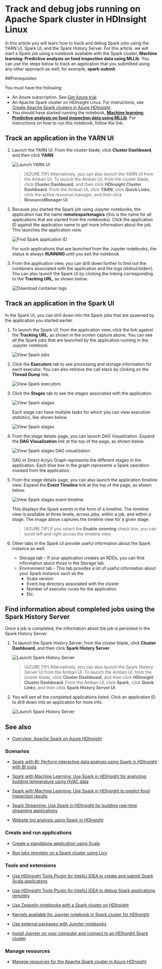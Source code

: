 <properties 
	pageTitle="Track and debug jobs running on Apache Spark cluster in HDInsight | Azure" 
	description="Use YARN UI, Spark UI, and Spark History server to track and debug jobs running on a Spark cluster in Azure HDInsight" 
	services="hdinsight" 
	documentationCenter="" 
	authors="nitinme" 
	manager="paulettm" 
	editor="cgronlun"
	tags="azure-portal"/>

<tags
	ms.service="hdinsight"
	ms.date="06/06/2016"
	wacn.date=""/>

# Track and debug jobs running on Apache Spark cluster in HDInsight Linux

In this article you will learn how to track and debug Spark jobs using the YARN UI, Spark UI, and the Spark History Server. For this article, we will start a Spark job using a notebook available with the Spark cluster, **Machine learning: Predictive analysis on food inspection data using MLLib**. You can use the steps below to track an application that you submitted using any other approach as well, for example, **spark-submit**.

##Prerequisites

You must have the following:

- An Azure subscription. See [Get Azure trial](/pricing/1rmb-trial/).
- An Apache Spark cluster on HDInsight Linux. For instructions, see [Create Apache Spark clusters in Azure HDInsight](/documentation/articles/hdinsight-apache-spark-jupyter-spark-sql/).
- You should have started running the notebook, **[Machine learning: Predictive analysis on food inspection data using MLLib](/documentation/articles/hdinsight-apache-spark-machine-learning-mllib-ipython/)**. For instructions on how to run this notebook, follow the link.  

## Track an application in the YARN UI

1. Launch the YARN UI. From the cluster blade, click **Cluster Dashboard**, and then click **YARN**.

	![Launch YARN UI](./media/hdinsight-apache-spark-job-debugging/launch-yarn-ui.png)

	>[AZURE.TIP] Alternatively, you can also launch the YARN UI from the Ambari UI. To launch the Ambari UI, from the cluster blade, click **Cluster Dashboard**, and then click **HDInsight Cluster Dashboard**. From the Ambari UI, click **YARN**, click **Quick Links**, click the active resource manager, and then click **ResourceManager UI**.	

3. Because you started the Spark job using Jupyter notebooks, the application has the name **remotesparkmagics** (this is the name for all applications that are started from the notebooks). Click the application ID against the application name to get more information about the job. This launches the application view.

	![Find Spark application ID](./media/hdinsight-apache-spark-job-debugging/find-application-id.png)

	For such applications that are launched from the Jupyter notebooks, the status is always **RUNNING** until you exit the notebook.

4. From the application view, you can drill down further to find out the containers associated with the application and the logs (stdout/stderr). You can also launch the Spark UI by clicking the linking corresponding to the **Tracking URL**, as shown below. 

	![Download container logs](./media/hdinsight-apache-spark-job-debugging/download-container-logs.png)

## Track an application in the Spark UI

In the Spark UI, you can drill down into the Spark jobs that are spawned by the application you started earlier.

1. To launch the Spark UI, from the application view, click the link against the **Tracking URL**, as shown in the screen capture above. You can see all the Spark jobs that are launched by the application running in the Jupyter notebook.

	![View Spark jobs](./media/hdinsight-apache-spark-job-debugging/view-spark-jobs.png)

2. Click the **Executors** tab to see processing and storage information for each executor. You can also retrieve the call stack by clicking on the **Thread Dump** link.

	![View Spark executors](./media/hdinsight-apache-spark-job-debugging/view-spark-executors.png)
 
3. Click the **Stages** tab to see the stages associated with the application.

	![View Spark stages](./media/hdinsight-apache-spark-job-debugging/view-spark-stages.png)

	Each stage can have multiple tasks for which you can view execution statistics, like shown below.

	![View Spark stages](./media/hdinsight-apache-spark-job-debugging/view-spark-stages-details.png) 

4. From the stage details page, you can launch DAG Visualization. Expand the **DAG Visualization** link at the top of the page, as shown below.

	![View Spark stages DAG visualization](./media/hdinsight-apache-spark-job-debugging/view-spark-stages-dag-visualization.png)

	DAG or Direct Aclyic Graph represents the different stages in the application. Each blue box in the graph represents a Spark operation invoked from the application.

5. From the stage details page, you can also launch the application timeline view. Expand the **Event Timeline** link at the top of the page, as shown below.

	![View Spark stages event timeline](./media/hdinsight-apache-spark-job-debugging/view-spark-stages-event-timeline.png)

	This displays the Spark events in the form of a timeline. The timeline view is available at three levels, across jobs, within a job, and within a stage. The image above captures the timeline view for a given stage.

	>[AZURE.TIP] If you select the **Enable zooming** check box, you can scroll left and right across the timeline view.

6. Other tabs in the Spark UI provide useful information about the Spark instance as well.

	* Storage tab - If your application creates an RDDs, you can find information about those in the Storage tab.
	* Environment tab - This tab provides a lot of useful information about your Spark instance such as the 
		* Scala version
		* Event log directory associated with the cluster
		* Number of executor cores for the application
		* Etc.

## Find information about completed jobs using the Spark History Server

Once a job is completed, the information about the job is persisted in the Spark History Server.

1. To launch the Spark History Server, from the cluster blade, click **Cluster Dashboard**, and then click **Spark History Server**.

	![Launch Spark History Server](./media/hdinsight-apache-spark-job-debugging/launch-spark-history-server.png)

	>[AZURE.TIP] Alternatively, you can also launch the Spark History Server UI from the Ambari UI. To launch the Ambari UI, from the cluster blade, click **Cluster Dashboard**, and then click **HDInsight Cluster Dashboard**. From the Ambari UI, click **Spark**, click **Quick Links**, and then click **Spark History Server UI**.

2. You will see all the completed applications listed. Click an application ID to drill down into an application for more info.

	![Launch Spark History Server](./media/hdinsight-apache-spark-job-debugging/view-completed-applications.png)
	

## <a name="seealso"></a>See also


* [Overview: Apache Spark on Azure HDInsight](/documentation/articles/hdinsight-apache-spark-overview/)

### Scenarios

* [Spark with BI: Perform interactive data analysis using Spark in HDInsight with BI tools](/documentation/articles/hdinsight-apache-spark-use-bi-tools/)

* [Spark with Machine Learning: Use Spark in HDInsight for analyzing building temperature using HVAC data](/documentation/articles/hdinsight-apache-spark-ipython-notebook-machine-learning/)

* [Spark with Machine Learning: Use Spark in HDInsight to predict food inspection results](/documentation/articles/hdinsight-apache-spark-machine-learning-mllib-ipython/)

* [Spark Streaming: Use Spark in HDInsight for building real-time streaming applications](/documentation/articles/hdinsight-apache-spark-eventhub-streaming/)

* [Website log analysis using Spark in HDInsight](/documentation/articles/hdinsight-apache-spark-custom-library-website-log-analysis/)

### Create and run applications

* [Create a standalone application using Scala](/documentation/articles/hdinsight-apache-spark-create-standalone-application/)

* [Run jobs remotely on a Spark cluster using Livy](/documentation/articles/hdinsight-apache-spark-livy-rest-interface/)

### Tools and extensions

* [Use HDInsight Tools Plugin for IntelliJ IDEA to create and submit Spark Scala applicatons](/documentation/articles/hdinsight-apache-spark-intellij-tool-plugin/)

* [Use HDInsight Tools Plugin for IntelliJ IDEA to debug Spark applications remotely](/documentation/articles/hdinsight-apache-spark-intellij-tool-plugin-debug-jobs-remotely/)

* [Use Zeppelin notebooks with a Spark cluster on HDInsight](/documentation/articles/hdinsight-apache-spark-use-zeppelin-notebook/)

* [Kernels available for Jupyter notebook in Spark cluster for HDInsight](/documentation/articles/hdinsight-apache-spark-jupyter-notebook-kernels/)

* [Use external packages with Jupyter notebooks](/documentation/articles/hdinsight-apache-spark-jupyter-notebook-use-external-packages/)

* [Install Jupyter on your computer and connect to an HDInsight Spark cluster](/documentation/articles/hdinsight-apache-spark-jupyter-notebook-install-locally/)

### Manage resources

* [Manage resources for the Apache Spark cluster in Azure HDInsight](/documentation/articles/hdinsight-apache-spark-resource-manager/)